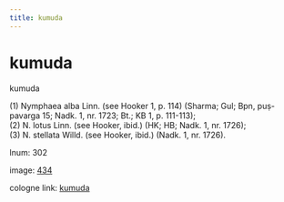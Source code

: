 ```yaml
---
title: kumuda
---
```


# kumuda

kumuda  <div n="P" />(1) Nymphaea alba Linn. (see Hooker 1, p. 114) (Sharma; Gul; Bpn, puṣ- <div n="lb" />pavarga 15; Nadk. 1, nr. 1723; Bt.; KB 1, p. 111-113); <div n="P" />(2) N. lotus Linn. (see Hooker, ibid.) (HK; HB; Nadk. 1, nr. 1726); <div n="P" />(3) N. stellata Willd. (see Hooker, ibid.) (Nadk. 1, nr. 1726).

lnum: 302

image: [434](https://www.sanskrit-lexicon.uni-koeln.de/scans/csl-apidev/servepdf.php?dict=snp&page=434)

cologne link: [kumuda](https://sanskrit-lexicon.uni-koeln.de/scans/csl-apidev/getword.php?dict=snp&key=kumuda)


